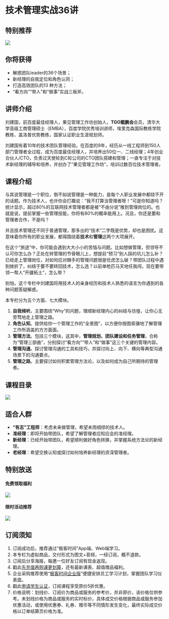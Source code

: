 # 技术管理实战36讲

## 特别推荐

[![](https://static001.geekbang.org/resource/image/41/y9/418c7aff321c71bd26c0bf154f2b3yy9.jpg)](http://time.geekbang.org/hybrid/next/pvip/home?utm_source=geektime-JSGLSZ-react-0509&utm_term=geektime-JSGLSZ-react-0509)

  

## 你将获得

*   解惑团队leader的36个场景；
*   新经理的自我定位和角色认同；
*   打造高效团队的13 种方法；
*   “看方向”“带人”和“做事”实战三板斧。

  

## 讲师介绍

刘建国，前百度最佳经理人，果见管理工作坊创始人，**TGO鲲鹏会**会员，清华大学高级工商管理硕士（EMBA），百度学院优秀培训讲师，埃里克森国际教练学院教练、盖洛普优势教练，国家认证职业生涯规划师。

刘建国有着10年的技术团队管理经验。在百度的9年，经历从一线工程师到150人部门管理者全过程，成为百度最佳经理人，并培养出50位一、二线经理；4年创业合伙人/CTO，负责过天使轮到C轮公司的CTO团队搭建和管理；一直专注于对技术新经理的辅导和培养，并创办了“果见管理工作坊”，培训过数百位技术管理者。

  

## 课程介绍

与其说管理是一个职位，倒不如说管理是一种能力，是每个人职业发展中都绕不开的话题。作为技术人，也许你会打趣说：“我不打算当管理者呀！”可是你知道吗？统计显示，超过80%的互联网技术管理者都是被“不由分说”推到管理岗位的。也就是说，提前掌握一些管理技能，你将有80%的概率能用上。况且，你还是要和管理者合作，不是吗？

并且技术管理还不同于普通管理，那多出的“技术”二字既是优势，却也是困扰。这意味着你所有的职业发展，都得围绕着**技术**和**管理**这两个大项展开。

在这个“旅途”中，你可能会遇到大大小小的苦恼与问题。比如想做管理，但领导不认可你怎么办？正处在转管理的节骨眼儿上，想提前“预习”别人踩的坑儿怎么补？已经走上管理岗位，对如何应对棘手的管理问题很是忧虑怎么破？带团队过程中遇到挫折了，纠结于要不要转回技术，怎么选？以前单枪匹马天地任我闯，现在要带领一帮人“开疆拓土”，怎么带？

别怕，这个专栏中刘建国将用技术人的亲身经历和技术人熟悉的语言为你遇到的各种问题答疑解惑。

本专栏分为五个方面、七大模块。

1.  **自我倾听**。主要围绕“Why”的问题，理顺新经理内心的纠结与彷徨，让你心无旁骛地走上管理之路。
2.  **角色认知**。提供给你一个管理工作的“全景图”，以方便你按图索骥地了解管理工作所涵盖的方方面面。
3.  **管理方法**。包括三个模块，这其中，**管理规划、团队建设和任务管理**，合称为“管理三部曲”，分别探讨“看方向”“带人”和“做事”这三个关键的管理内容。
4.  **管理沟通**。探讨管理沟通的工具和技巧，并探讨向上、向下、横向等典型沟通场景下的沟通要点。
5.  **管理之路**。主要探讨如何积累管理方法论，以及如何成为自己所期待的管理者。

  

## 课程目录

![](https://static001.geekbang.org/resource/image/28/00/288a96cfa27cc0829ad01ab2cfc5a200.jpg)

  

## 适合人群

*   **“有志”工程师**：考虑未来做管理，希望未雨绸缪的技术人。
*   **准经理**：即将开始带团队，希望了解管理者应知应会的准经理。
*   **新经理**：已经开始带团队，希望顺利做好角色转换，并掌握系统方法论的新经理。
*   **老经理**：希望交换认知或探讨如何培养新经理的资深管理者。

  

## 特别放送

#### 免费领取福利

[![](https://static001.geekbang.org/resource/image/3b/f4/3bdf677ae6490acb5f2899985e9337f4.jpg?wh=1029x315)](https://time.geekbang.org/article/455497)

#### 限时活动推荐

[![](https://static001.geekbang.org/resource/image/67/a0/6720f5d50b4b38abbf867facdef728a0.png?wh=1035x360)](https://shop18793264.m.youzan.com/wscgoods/detail/2fmoej9krasag5p?dc_ps=2913145716543073286.200001)

  

## 订阅须知

1.  订阅成功后，推荐通过“极客时间”App端、Web端学习。
2.  本专栏为虚拟商品，交付形式为图文+音频，一经订阅，概不退款。
3.  订阅后分享海报，每邀一位好友订阅有现金返现。
4.  戳此[先充值再购课更划算](https://shop18793264.m.youzan.com/wscgoods/detail/2fmoej9krasag5p?scan=1&activity=none&from=kdt&qr=directgoods_1541158976&shopAutoEnter=1)，还有最新课表、超值赠品福利。
5.  企业采购推荐使用“[极客时间企业版](https://b.geekbang.org/?utm_source=geektime&utm_medium=columnintro&utm_campaign=newregister&gk_source=2021020901_gkcolumnintro_newregister)”便捷安排员工学习计划，掌握团队学习仪表盘。
6.  戳此[申请学生认证](https://promo.geekbang.org/activity/student-certificate?utm_source=geektime&utm_medium=caidanlan1)，订阅课程享受原价5折优惠。
7.  价格说明：划线价、订阅价为商品或服务的参考价，并非原价，该价格仅供参考。未划线价格为商品或服务的实时标价，具体成交价格根据商品或服务参加优惠活动，或使用优惠券、礼券、赠币等不同情形发生变化，最终实际成交价格以订单结算页价格为准。
